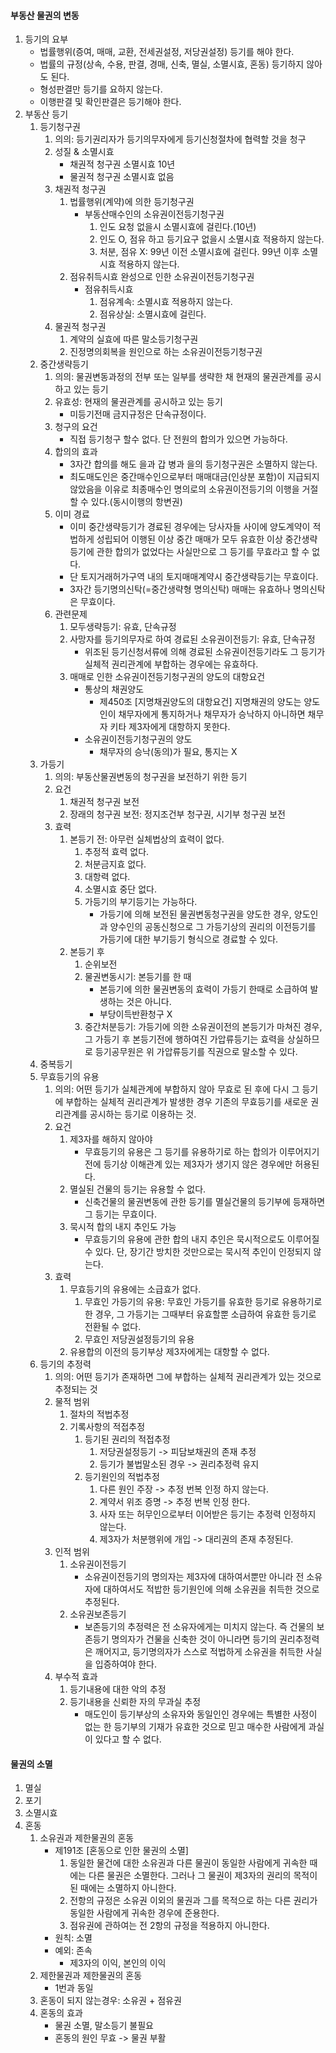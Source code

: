 #### 부동산 물권의 변동
1. 등기의 요부
    - 법률행위(증여, 매매, 교환, 전세권설정, 저당권설정) 등기를 해야 한다.
    - 법률의 규정(상속, 수용, 판결, 경매, 신축, 멸실, 소멸시효, 혼동) 등기하지 않아도 된다.
    - 형성판결만 등기를 요하지 않는다.
    - 이행판결 및 확인판결은 등기해야 한다.
2. 부동산 등기
    1. 등기청구권
        1. 의의: 등기권리자가 등기의무자에게 등기신청절차에 협력할 것을 청구
        2. 성질 & 소멸시효
            - 채권적 청구권 소멸시효 10년
            - 물권적 청구권 소멸시효 없음
        3. 채권적 청구권
            1. 법률행위(계약)에 의한 등기청구권
                - 부동산매수인의 소유권이전등기청구권
                    1. 인도 요청 없을시 소멸시효에 걸린다.(10년)
                    2. 인도 O, 점유 하고 등기요구 없을시 소멸시효 적용하지 않는다.
                    3. 처분, 점유 X: 99년 이전 소멸시효에 걸린다. 99년 이후 소멸시효 적용하지 않는다.
            2. 점유취득시효 완성으로 인한 소유권이전등기청구권
                - 점유취득시효
                    1. 점유계속: 소멸시효 적용하지 않는다.
                    2. 점유상실: 소멸시효에 걸린다.
        4. 물권적 청구권
            1. 계약의 실효에 따른 말소등기청구권
            2. 진정명의회복을 원인으로 하는 소유권이전등기청구권
    2. 중간생략등기
        1. 의의: 물권변동과정의 전부 또는 일부를 생략한 채 현재의 물권관계를 공시하고 있는 등기
        2. 유효성: 현재의 물권관계를 공시하고 있는 등기
            - 미등기전매 금지규정은 단속규정이다.
        3. 청구의 요건
            - 직접 등기청구 할수 없다. 단 전원의 합의가 있으면 가능하다.
        4. 합의의 효과
            - 3자간 합의를 해도 을과 갑 병과 을의 등기청구권은 소멸하지 않는다.
            - 최도매도인은 중간매수인으로부터 매매대금(인상분 포함)이 지급되지 않았음을 이유로 최종매수인 명의로의 소유권이전등기의 이행을 거절할 수 있다.(동시이행의 항변권)
        5. 이미 경료
            - 이미 중간생략등기가 경료된 경우에는 당사자들 사이에 양도계약이 적법하게 성립되어 이행된 이상 중간 매매가 모두 유효한 이상 중간생략등기에 관한 합의가 없었다는 사실만으로 그 등기를 무효라고 할 수 없다.
            - 단 토지거래허가구역 내의 토지매매계약시 중간생략등기는 무효이다.
            - 3자간 등기명의신탁(=중간생략형 명의신탁) 매매는 유효하나 명의신탁은 무효이다.
        6. 관련문제
            1. 모두생략등기: 유효, 단속규정
            2. 사망자를 등기의무자로 하여 경료된 소유권이전등기: 유효, 단속규정
                - 위조된 등기신청서류에 의해 경료된 소유권이전등기라도 그 등기가 실체적 권리관계에 부합하는 경우에는 유효하다.
            3. 매매로 인한 소유권이전등기청구권의 양도의 대항요건
                - 통상의 채권양도
                    - 제450조 [지명채권양도의 대항요건] 지명채권의 양도는 양도인이 채무자에게 통지하거나 채무자가 승낙하지 아니하면 채무자 키타 제3자에게 대항하지 못한다.
                - 소유권이전등기청구권의 양도
                    - 채무자의 승낙(동의)가 필요, 통지는 X
    3. 가등기
        1. 의의: 부동산물권변동의 청구권을 보전하기 위한 등기
        2. 요건
            1. 채권적 청구권 보전
            2. 장래의 청구권 보전: 정지조건부 청구권, 시기부 청구권 보전
        3. 효력
            1. 본등기 전: 아무런 실체법상의 효력이 없다.
                1. 추정적 효력 없다.
                2. 처분금지효 없다.
                3. 대항력 없다.
                4. 소멸시효 중단 없다.
                5. 가등기의 부기등기는 가능하다.
                    - 가등기에 의해 보전된 물권변동청구권을 양도한 경우, 양도인과 양수인의 공동신청으로 그 가등기상의 권리의 이전등기를 가등기에 대한 부기등기 형식으로 경료할 수 있다.
            2. 본등기 후
                1. 순위보전
                2. 물권변동시기: 본등기를 한 때
                    - 본등기에 의한 물권변동의 효력이 가등기 한때로 소급하여 발생하는 것은 아니다.
                    - 부당이득반환청구 X
                3. 중간처분등기: 가등기에 의한 소유권이전의 본등기가 마쳐진 경우, 그 가등기 후 본등기전에 행하여진 가압류등기는 효력을 상실하므로 등기공무원은 위 가압류등기를 직권으로 말소할 수 있다.
    4. 중복등기
    5. 무효등기의 유용
        1. 의의: 어떤 등기가 실체관계에 부합하지 않아 무효로 된 후에 다시 그 등기에 부합하는 실체적 권리관계가 발생한 경우 기존의 무효등기를 새로운 권리관계를 공시하는 등기로 이용하는 것.
        2. 요건
            1. 제3자를 해하지 않아야
                - 무효등기의 유용은 그 등기를 유용하기로 하는 합의가 이루어지기 전에 등기상 이해관계 있는 제3자가 생기지 않은 경우에만 허용된다.
            2. 멸실된 건물의 등기는 유용할 수 없다.
                - 신축건물의 물권변동에 관한 등기를 멸실건물의 등기부에 등재하면 그 등기는 무효이다.
            3. 묵시적 합의 내지 추인도 가능
                - 무효등기의 유용에 관한 합의 내지 추인은 묵시적으로도 이루어질 수 있다. 단, 장기간 방치한 것만으로는 묵시적 추인이 인정되지 않는다.
        3. 효력
            1. 무효등기의 유용에는 소급효가 없다.
                1. 무효인 가등기의 유용: 무효인 가등기를 유효한 등기로 유용하기로 한 경우, 그 가등기는 그때부터 유효할뿐 소급하여 유효한 등기로 전환될 수 없다.
                2. 무효인 저당권설정등기의 유용
            2. 유용합의 이전의 등기부상 제3자에게는 대항할 수 없다.
    6. 등기의 추정력
        1. 의의: 어떤 등기가 존재하면 그에 부합하는 실체적 권리관계가 있는 것으로 추정되는 것
        2. 물적 범위
            1. 절차의 적법추정
            2. 기록사항의 적접추정
                1. 등기된 권리의 적접추정
                    1. 저당권설정등기 -> 피담보채권의 존재 추정
                    2. 등기가 불법말소된 경우 -> 권리추정력 유지
                2. 등기원인의 적법추정
                    1. 다른 원인 주장 -> 추정 번복 인정 하지 않는다.
                    2. 계약서 위조 증명 -> 추정 번복 인정 한다.
                    3. 사자 또는 허무인으로부터 이어받은 등기는 추정력 인정하지 않는다.
                    4. 제3자가 처분행위에 개입 -> 대리권의 존재 추정된다.
        3. 인적 범위
            1. 소유권이전등기
                - 소유권이전등기의 명의자는 제3자에 대하여서뿐만 아니라 전 소유자에 대하여서도 적밥한 등기원인에 의해 소유권을 취득한 것으로 추정된다.
            2. 소유권보존등기
                - 보존등기의 추정력은 전 소유자에게는 미치지 않는다. 즉 건물의 보존등기 명의자가 건물을 신축한 것이 아니라면 등기의 권리추정력은 깨어지고, 등기명의자가 스스로 적법하게 소유권을 취득한 사실을 입증하여야 한다.
        4. 부수적 효과
            1. 등기내용에 대한 악의 추정
            2. 등기내용을 신뢰한 자의 무과실 추정
                - 매도인이 등기부상의 소유자와 동일인인 경우에는 특별한 사정이 없는 한 등기부의 기재가 유효한 것으로 믿고 매수한 사람에게 과실이 있다고 할 수 없다.
#### 물권의 소멸
1. 멸실
2. 포기
3. 소멸시효
4. 혼동
    1. 소유권과 제한물권의 혼동
        - 제191조 [혼동으로 인한 물권의 소멸]
            1. 동일한 물건에 대한 소유권과 다른 물권이 동일한 사람에게 귀속한 때에는 다른 물권은 소멸한다. 그러나 그 물권이 제3자의 권리의 목적이 된 때에는 소멸하지 아니한다.
            2. 전항의 규정은 소유권 이외의 물권과 그를 목적으로 하는 다른 권리가 동일한 사람에게 귀속한 경우에 준용한다.
            3. 점유권에 관하여는 전 2항의 규정을 적용하지 아니한다.
        - 원칙: 소멸
        - 예외: 존속
            - 제3자의 이익, 본인의 이익
    2. 제한물권과 제한물권의 혼동
        - 1번과 동일
    3. 혼동이 되지 않는경우: 소유권 + 점유권
    4. 혼동의 효과
        - 물권 소멸, 말소등기 불필요
        - 혼동의 원인 무효 -> 물권 부활